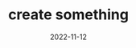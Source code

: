 ---
title: "create something"
cc-type: cue
date: 2022-11-12
hashtag: create-something
tags:
  - Cue
---